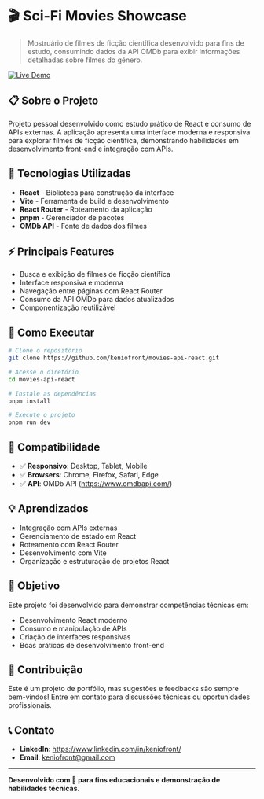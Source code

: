 # 🎬 Sci-Fi Movies Showcase

> Mostruário de filmes de ficção científica desenvolvido para fins de estudo, consumindo dados da API OMDb para exibir informações detalhadas sobre filmes do gênero.

[![Live Demo](https://img.shields.io/badge/🌐%20Live%20Demo-GitHub%20Pages-181717?style=for-the-badge&logo=github)](https://[seu-usuario].github.io/[nome-do-repositorio])

## 📋 Sobre o Projeto

Projeto pessoal desenvolvido como estudo prático de React e consumo de APIs externas. A aplicação apresenta uma interface moderna e responsiva para explorar filmes de ficção científica, demonstrando habilidades em desenvolvimento front-end e integração com APIs.

## 🚀 Tecnologias Utilizadas

- **React** - Biblioteca para construção da interface
- **Vite** - Ferramenta de build e desenvolvimento
- **React Router** - Roteamento da aplicação
- **pnpm** - Gerenciador de pacotes
- **OMDb API** - Fonte de dados dos filmes

## ⚡ Principais Features

- Busca e exibição de filmes de ficção científica
- Interface responsiva e moderna
- Navegação entre páginas com React Router
- Consumo da API OMDb para dados atualizados
- Componentização reutilizável

## 🔧 Como Executar

```bash
# Clone o repositório
git clone https://github.com/keniofront/movies-api-react.git

# Acesse o diretório
cd movies-api-react

# Instale as dependências
pnpm install

# Execute o projeto
pnpm run dev
```

## 📱 Compatibilidade

- ✅ **Responsivo**: Desktop, Tablet, Mobile
- ✅ **Browsers**: Chrome, Firefox, Safari, Edge
- ✅ **API**: OMDb API (https://www.omdbapi.com/)

## 💡 Aprendizados

- Integração com APIs externas
- Gerenciamento de estado em React
- Roteamento com React Router
- Desenvolvimento com Vite
- Organização e estruturação de projetos React

## 🎯 Objetivo

Este projeto foi desenvolvido para demonstrar competências técnicas em:

- Desenvolvimento React moderno
- Consumo e manipulação de APIs
- Criação de interfaces responsivas
- Boas práticas de desenvolvimento front-end

## 🤝 Contribuição

Este é um projeto de portfólio, mas sugestões e feedbacks são sempre bem-vindos! Entre em contato para discussões técnicas ou oportunidades profissionais.

## 📞 Contato

- **LinkedIn**: https://www.linkedin.com/in/keniofront/
- **Email**: keniofront@gmail.com

---

**Desenvolvido com 💙 para fins educacionais e demonstração de habilidades técnicas.**
